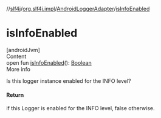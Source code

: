 //[slf4j](../../index.md)/[org.slf4j.impl](../index.md)/[AndroidLoggerAdapter](index.md)/[isInfoEnabled](is-info-enabled.md)



# isInfoEnabled  
[androidJvm]  
Content  
open fun [isInfoEnabled](is-info-enabled.md)(): [Boolean](https://kotlinlang.org/api/latest/jvm/stdlib/kotlin/-boolean/index.html)  
More info  


Is this logger instance enabled for the INFO level?



#### Return  


if this Logger is enabled for the INFO level, false otherwise.

  



